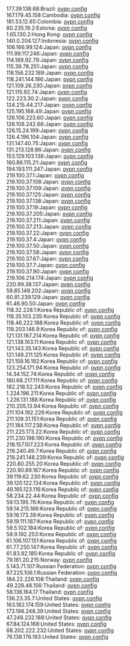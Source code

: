 177.39.138.68:Brazil: [ovpn config](vpn/177_39_138_68.ovpn)  
167.179.45.158:Cambodia: [ovpn config](vpn/167_179_45_158.ovpn)  
181.53.12.65:Colombia: [ovpn config](vpn/181_53_12_65.ovpn)  
80.235.19.2:Estonia: [ovpn config](vpn/80_235_19_2.ovpn)  
1.65.130.2:Hong Kong: [ovpn config](vpn/1_65_130_2.ovpn)  
140.0.204.127:Indonesia: [ovpn config](vpn/140_0_204_127.ovpn)  
106.166.99.124:Japan: [ovpn config](vpn/106_166_99_124.ovpn)  
111.99.117.246:Japan: [ovpn config](vpn/111_99_117_246.ovpn)  
114.189.92.79:Japan: [ovpn config](vpn/114_189_92_79.ovpn)  
115.39.78.251:Japan: [ovpn config](vpn/115_39_78_251.ovpn)  
118.156.232.189:Japan: [ovpn config](vpn/118_156_232_189.ovpn)  
118.241.144.186:Japan: [ovpn config](vpn/118_241_144_186.ovpn)  
121.109.26.230:Japan: [ovpn config](vpn/121_109_26_230.ovpn)  
121.115.92.74:Japan: [ovpn config](vpn/121_115_92_74.ovpn)  
122.223.30.2:Japan: [ovpn config](vpn/122_223_30_2.ovpn)  
124.215.44.217:Japan: [ovpn config](vpn/124_215_44_217.ovpn)  
125.195.168.49:Japan: [ovpn config](vpn/125_195_168_49.ovpn)  
126.106.223.60:Japan: [ovpn config](vpn/126_106_223_60.ovpn)  
126.108.242.66:Japan: [ovpn config](vpn/126_108_242_66.ovpn)  
126.15.24.199:Japan: [ovpn config](vpn/126_15_24_199.ovpn)  
126.4.196.104:Japan: [ovpn config](vpn/126_4_196_104.ovpn)  
131.147.40.75:Japan: [ovpn config](vpn/131_147_40_75.ovpn)  
131.213.128.86:Japan: [ovpn config](vpn/131_213_128_86.ovpn)  
153.129.103.138:Japan: [ovpn config](vpn/153_129_103_138.ovpn)  
160.86.115.21:Japan: [ovpn config](vpn/160_86_115_21.ovpn)  
194.193.111.247:Japan: [ovpn config](vpn/194_193_111_247.ovpn)  
219.100.37.1:Japan: [ovpn config](vpn/219_100_37_1.ovpn)  
219.100.37.108:Japan: [ovpn config](vpn/219_100_37_108.ovpn)  
219.100.37.109:Japan: [ovpn config](vpn/219_100_37_109.ovpn)  
219.100.37.125:Japan: [ovpn config](vpn/219_100_37_125.ovpn)  
219.100.37.138:Japan: [ovpn config](vpn/219_100_37_138.ovpn)  
219.100.37.19:Japan: [ovpn config](vpn/219_100_37_19.ovpn)  
219.100.37.205:Japan: [ovpn config](vpn/219_100_37_205.ovpn)  
219.100.37.211:Japan: [ovpn config](vpn/219_100_37_211.ovpn)  
219.100.37.213:Japan: [ovpn config](vpn/219_100_37_213.ovpn)  
219.100.37.22:Japan: [ovpn config](vpn/219_100_37_22.ovpn)  
219.100.37.4:Japan: [ovpn config](vpn/219_100_37_4.ovpn)  
219.100.37.50:Japan: [ovpn config](vpn/219_100_37_50.ovpn)  
219.100.37.58:Japan: [ovpn config](vpn/219_100_37_58.ovpn)  
219.100.37.67:Japan: [ovpn config](vpn/219_100_37_67.ovpn)  
219.100.37.7:Japan: [ovpn config](vpn/219_100_37_7.ovpn)  
219.100.37.90:Japan: [ovpn config](vpn/219_100_37_90.ovpn)  
219.106.214.174:Japan: [ovpn config](vpn/219_106_214_174.ovpn)  
220.99.38.137:Japan: [ovpn config](vpn/220_99_38_137.ovpn)  
59.85.149.202:Japan: [ovpn config](vpn/59_85_149_202.ovpn)  
60.81.239.129:Japan: [ovpn config](vpn/60_81_239_129.ovpn)  
61.46.90.50:Japan: [ovpn config](vpn/61_46_90_50.ovpn)  
118.32.228.1:Korea Republic of: [ovpn config](vpn/118_32_228_1.ovpn)  
118.35.103.235:Korea Republic of: [ovpn config](vpn/118_35_103_235.ovpn)  
118.46.222.188:Korea Republic of: [ovpn config](vpn/118_46_222_188.ovpn)  
119.203.146.9:Korea Republic of: [ovpn config](vpn/119_203_146_9.ovpn)  
121.131.167.214:Korea Republic of: [ovpn config](vpn/121_131_167_214.ovpn)  
121.138.163.11:Korea Republic of: [ovpn config](vpn/121_138_163_11.ovpn)  
121.143.35.143:Korea Republic of: [ovpn config](vpn/121_143_35_143.ovpn)  
121.149.211.125:Korea Republic of: [ovpn config](vpn/121_149_211_125.ovpn)  
121.158.16.192:Korea Republic of: [ovpn config](vpn/121_158_16_192.ovpn)  
123.254.171.94:Korea Republic of: [ovpn config](vpn/123_254_171_94.ovpn)  
14.34.152.74:Korea Republic of: [ovpn config](vpn/14_34_152_74.ovpn)  
180.68.217.111:Korea Republic of: [ovpn config](vpn/180_68_217_111.ovpn)  
182.218.52.243:Korea Republic of: [ovpn config](vpn/182_218_52_243.ovpn)  
1.224.196.211:Korea Republic of: [ovpn config](vpn/1_224_196_211.ovpn)  
1.226.131.188:Korea Republic of: [ovpn config](vpn/1_226_131_188.ovpn)  
210.205.13.94:Korea Republic of: [ovpn config](vpn/210_205_13_94.ovpn)  
211.104.192.226:Korea Republic of: [ovpn config](vpn/211_104_192_226.ovpn)  
211.109.31.151:Korea Republic of: [ovpn config](vpn/211_109_31_151.ovpn)  
211.184.117.238:Korea Republic of: [ovpn config](vpn/211_184_117_238.ovpn)  
211.225.173.22:Korea Republic of: [ovpn config](vpn/211_225_173_22.ovpn)  
211.230.198.190:Korea Republic of: [ovpn config](vpn/211_230_198_190.ovpn)  
218.157.107.223:Korea Republic of: [ovpn config](vpn/218_157_107_223.ovpn)  
219.240.49.7:Korea Republic of: [ovpn config](vpn/219_240_49_7.ovpn)  
219.241.148.239:Korea Republic of: [ovpn config](vpn/219_241_148_239.ovpn)  
220.80.255.20:Korea Republic of: [ovpn config](vpn/220_80_255_20.ovpn)  
220.90.89.167:Korea Republic of: [ovpn config](vpn/220_90_89_167.ovpn)  
39.119.62.230:Korea Republic of: [ovpn config](vpn/39_119_62_230.ovpn)  
39.120.122.134:Korea Republic of: [ovpn config](vpn/39_120_122_134.ovpn)  
49.165.123.116:Korea Republic of: [ovpn config](vpn/49_165_123_116.ovpn)  
58.234.22.44:Korea Republic of: [ovpn config](vpn/58_234_22_44.ovpn)  
59.13.195.76:Korea Republic of: [ovpn config](vpn/59_13_195_76.ovpn)  
59.14.215.166:Korea Republic of: [ovpn config](vpn/59_14_215_166.ovpn)  
59.18.173.39:Korea Republic of: [ovpn config](vpn/59_18_173_39.ovpn)  
59.19.111.187:Korea Republic of: [ovpn config](vpn/59_19_111_187.ovpn)  
59.5.102.184:Korea Republic of: [ovpn config](vpn/59_5_102_184.ovpn)  
59.9.192.253:Korea Republic of: [ovpn config](vpn/59_9_192_253.ovpn)  
61.106.107.151:Korea Republic of: [ovpn config](vpn/61_106_107_151.ovpn)  
61.77.250.147:Korea Republic of: [ovpn config](vpn/61_77_250_147.ovpn)  
61.83.92.185:Korea Republic of: [ovpn config](vpn/61_83_92_185.ovpn)  
79.161.20.215:Norway: [ovpn config](vpn/79_161_20_215.ovpn)  
5.143.71.107:Russian Federation: [ovpn config](vpn/5_143_71_107.ovpn)  
87.225.106.1:Russian Federation: [ovpn config](vpn/87_225_106_1.ovpn)  
184.22.226.108:Thailand: [ovpn config](vpn/184_22_226_108.ovpn)  
49.228.48.156:Thailand: [ovpn config](vpn/49_228_48_156.ovpn)  
58.136.164.17:Thailand: [ovpn config](vpn/58_136_164_17.ovpn)  
136.23.35.7:United States: [ovpn config](vpn/136_23_35_7.ovpn)  
163.182.174.159:United States: [ovpn config](vpn/163_182_174_159.ovpn)  
173.198.248.39:United States: [ovpn config](vpn/173_198_248_39.ovpn)  
47.248.232.188:United States: [ovpn config](vpn/47_248_232_188.ovpn)  
67.84.124.168:United States: [ovpn config](vpn/67_84_124_168.ovpn)  
68.202.222.232:United States: [ovpn config](vpn/68_202_222_232.ovpn)  
76.138.176.193:United States: [ovpn config](vpn/76_138_176_193.ovpn)  
